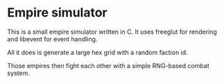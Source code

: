 # Empire simulator

This is a small empire simulator written in C. It uses freeglut for rendering and libevent for event handling.

All it does is generate a large hex grid with a random faction id.

Those empires then fight each other with a simple RNG-based combat system.
